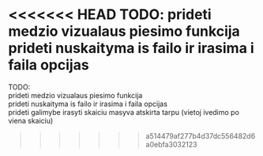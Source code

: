 <<<<<<< HEAD
TODO:
prideti medzio vizualaus piesimo funkcija
prideti nuskaityma is failo ir irasima i faila opcijas
=======
TODO: <br>
prideti medzio vizualaus piesimo funkcija <br>
prideti nuskaityma is failo ir irasima i faila opcijas <br>
prideti galimybe irasyti skaiciu masyva atskirta tarpu (vietoj ivedimo po viena skaiciu)
>>>>>>> a514479af277b4d37dc556482d6a0ebfa3032123

